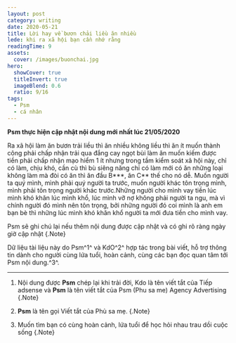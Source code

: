 ```yaml
---
layout: post
category: writing
date: 2020-05-21
title: Lời hay về bươn chải liều ăn nhiều
lede: khi ra xã hội bạn cần nhớ rằng
readingTime: 9
assets:
  cover: /images/buonchai.jpg
hero:
  showCover: true
  titleInvert: true
  imageBlend: 0.6
  ratio: 9/16
tags:
  - Psm
  - cá nhân
---
```

**Psm thực hiện cập nhật nội dung mới nhất lúc 21/05/2020**

Ra xã hội làm ăn bươn trải liều thì ăn nhiều không liều thì ăn ít muốn thành công phải chấp nhận trải qua đắng cay ngọt bùi làm ăn muốn kiếm được tiền phải chấp nhận mạo hiểm 1 ít nhưng trong tầm kiểm soát xã hội này, chỉ có làm, chịu khó, cần cù thì bù siêng năng chỉ có làm mới có ăn những loại không làm mà đòi có ăn thì ăn đầu B***, ăn C** thế cho nó dễ. Muốn người ta quý mình, mình phải quý người ta trước, muốn người khác tôn trọng mình, mình phải tôn trọng người khác trước.Những người cho mình vay tiền lúc mình khó khăn lúc mình khổ, lúc mình vỡ nợ không phải người ta ngu, mà vì chính người đó mình nên tôn trọng, bởi những người đó coi mình là anh em bạn bè thì những lúc mình khó khăn khổ người ta mới đưa tiền cho mình vay.

<Media ratio="844/1500" image="/images/buonchai.jpg"/>

Psm sẽ ghi chú lại nếu thêm nội dung được cập nhật và có ghi rõ ràng ngày giờ cập nhật {.Note}

Dữ liệu tài liệu này do Psm^1^ và KdO^2^ hợp tác trong bài viết, hỗ trợ thông tin dành cho người cùng lứa tuổi, hoàn cảnh, cùng các bạn đọc quan tâm tới Psm nội dung.^3^.

---

1. Nội dung được **Psm** chép lại khi trải đời, Kdo là tên viết tắt của Tiếp adsense và **Psm** là tên viết tắt của Psm (Phu sa me) Agency Advertising {.Note}

2. **Psm** là tên gọi Viết tắt của Phù sa mẹ. {.Note}

3. Muốn tìm bạn có cùng hoàn cảnh, lứa tuổi để học hỏi nhau trau dồi cuộc sống {.Note}

<script>
import Media from "../../src/components/Media";

export default {
  components: { Media }
}
</script>

